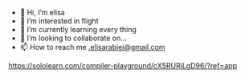 - 👋 Hi, I’m elisa
- 👀 I’m interested in flight
- 🌱 I’m currently learning every thing
- 💞️ I’m looking to collaborate on...
- 📫 How to reach me .elisarabiei@gmail.com

<!---
Elliissaa/Elliissaa is a ✨ special ✨ repository because its `README.md` (this file) appears on your GitHub profile.
You can click the Preview link to take a look at your changes.
--->
https://sololearn.com/compiler-playground/cX5RURjLgD96/?ref=app
